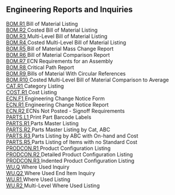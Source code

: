 ##  Engineering Reports and Inquiries

<PageHeader />

[ BOM.R1 ](BOM-R1/README.md) Bill of Material Listing   
[ BOM.R2 ](BOM-R2/README.md) Costed Bill of Material Listing   
[ BOM.R3 ](BOM-R3/README.md) Multi-Level Bill of Material Listing   
[ BOM.R4 ](BOM-R4/README.md) Costed Multi-Level Bill of Material Listing   
[ BOM.R5 ](BOM-R5/README.md) Bill of Material Mass Change Report   
[ BOM.R6 ](BOM-R6/README.md) Bill of Material Comparison Report   
[ BOM.R7 ](BOM-R7/README.md) ECN Requirements for an Assembly   
[ BOM.R8 ](BOM-R8/README.md) Critical Path Report   
[ BOM.R9 ](BOM-R9/README.md) Bills of Material With Circular References   
[ BOM.R10 ](BOM-R10/README.md) Costed Multi-Level Bill of Material Comparison to Average   
[ CAT.R1 ](CAT-R1/README.md) Category Listing   
[ COST.R1 ](COST-R1/README.md) Cost Listing   
[ ECN.F1 ](ECN-F1/README.md) Engineering Change Notice Form   
[ ECN.R1 ](ECN-R1/README.md) Engineering Change Notice Report   
[ ECN.R2 ](ECN-R2/README.md) ECNs Not Posted - Signoff Requirements   
[ PARTS.L1 ](PARTS-L1/README.md) Print Part Barcode Labels   
[ PARTS.R1 ](PARTS-R1/README.md) Parts Master Listing   
[ PARTS.R2 ](PARTS-R2/README.md) Parts Master Listing by Cat, ABC   
[ PARTS.R3 ](PARTS-R3/README.md) Parts Listing by ABC with On-hand and Cost   
[ PARTS.R5 ](PARTS-R5/README.md) Parts Listing of Items with no Standard Cost   
[ PRODCON.R1 ](PRODCON-R1/README.md) Product Configuration Listing   
[ PRODCON.R2 ](PRODCON-R2/README.md) Detailed Product Configuration Listing   
[ PRODCON.R3 ](PRODCON-R3/README.md) Indented Product Configuration Listing   
[ WU.Q ](WU-Q/README.md) Where Used Inquiry   
[ WU.Q2 ](WU-Q2/README.md) Where Used End Item Inquiry   
[ WU.R1 ](WU-R1/README.md) Where Used Listing   
[ WU.R2 ](WU-R2/README.md) Multi-Level Where Used Listing   
  
<badge text= "Version 8.10.57" vertical="middle" />

<PageFooter />